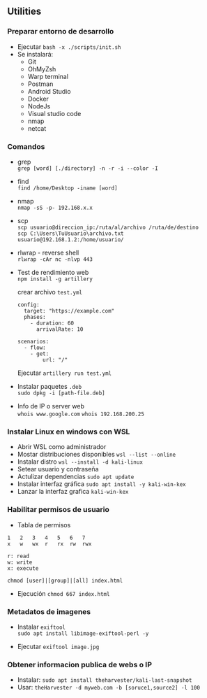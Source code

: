 ## Utilities

### Preparar entorno de desarrollo
-  Ejecutar `bash -x ./scripts/init.sh`
- Se instalará:
    + Git
    + OhMyZsh
    + Warp terminal
    + Postman
    + Android Studio
    + Docker
    + NodeJs
    + Visual studio code
    + nmap
    + netcat

### Comandos
- grep  
`grep [word] [./directory] -n -r -i --color -I`

- find  
`find /home/Desktop -iname [word]`

- nmap  
`nmap -sS -p- 192.168.x.x`

- scp   
`scp usuario@direccion_ip:/ruta/al/archivo /ruta/de/destino`    
`scp C:\Users\TuUsuario\archivo.txt usuario@192.168.1.2:/home/usuario/`

- rlwrap - reverse shell    
`rlwrap -cAr nc -nlvp 443`

- Test de rendimiento web   
`npm install -g artillery`
    
    crear archivo `test.yml`

    ```
    config:
      target: "https://example.com"
      phases:
        - duration: 60
          arrivalRate: 10

    scenarios:
      - flow:
        - get:
            url: "/"
    ```

    Ejecutar `artillery run test.yml`

- Instalar paquetes `.deb`  
`sudo dpkg -i [path-file.deb]`

- Info de IP o server web   
`whois www.google.com` `whois 192.168.200.25`

### Instalar Linux en windows con WSL

- Abrir WSL como administrador
- Mostar distribuciones disponibles `wsl --list --online`
- Instalar distro `wsl --install -d kali-linux`
- Setear usuario y contraseña
- Actulizar dependencias `sudo apt update`
- Instalar interfaz gráfica `sudo apt install -y kali-win-kex`
- Lanzar la interfaz grafica `kali-win-kex`


### Habilitar permisos de usuario
- Tabla de permisos
```
1   2   3   4   5   6   7
x   w   wx  r   rx  rw  rwx
```

```
r: read
w: write
x: execute
```
```
chmod [user]|[group]|[all] index.html
```
- Ejecución `chmod 667 index.html`


### Metadatos de imagenes
- Instalar `exiftool`   
  `sudo apt install libimage-exiftool-perl -y`

- Ejecutar `exiftool image.jpg`

### Obtener informacion publica de webs o IP
- Instalar: `sudo apt install theharvester/kali-last-snapshot`
- Usar: `theHarvester -d myweb.com -b [soruce1,source2] -l 100`
